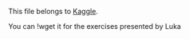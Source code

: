This file belongs to [Kaggle](https://www.kaggle.com/rohankayan/years-of-experience-and-salary-dataset). 

You can !wget it for the exercises presented by Luka
